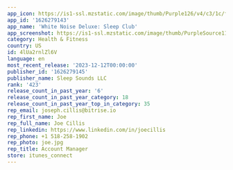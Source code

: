 ```yaml
---
app_icon: https://is1-ssl.mzstatic.com/image/thumb/Purple126/v4/c3/1c/f1/c31cf156-d015-0c6f-9cd0-e2446ace4c5b/AppIcon-1x_U007emarketing-0-10-0-sRGB-0-85-220-0.png/1024x1024bb.png
app_id: '1626279143'
app_name: 'White Noise Deluxe: Sleep Club'
app_screenshot: https://is1-ssl.mzstatic.com/image/thumb/PurpleSource112/v4/a5/b1/2c/a5b12c27-1dcf-e7ab-bd08-99d25176d733/1fe466cd-76c5-4c0a-94ea-0087be1d2c53_6.5_1_U0028b_U0029.png/1242x2688bb.png
category: Health & Fitness
country: US
id: 4lUa2rnlZl6V
language: en
most_recent_release: '2023-12-12T00:00:00'
publisher_id: '1626279145'
publisher_name: Sleep Sounds LLC
rank: '423'
release_count_in_past_year: '6'
release_count_in_past_year_category: 18
release_count_in_past_year_top_in_category: 35
rep_email: joseph.cillis@bitrise.io
rep_first_name: Joe
rep_full_name: Joe Cillis
rep_linkedin: https://www.linkedin.com/in/joecillis
rep_phone: +1 518-258-1902
rep_photo: joe.jpg
rep_title: Account Manager
store: itunes_connect
---
```

